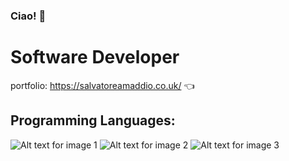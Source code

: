### Ciao! 👋

# Software Developer

portfolio: https://salvatoreamaddio.co.uk/ 👈

## Programming Languages:
![Alt text for image 1](https://salvatoreamaddio.co.uk/img/csharp.png)
![Alt text for image 2](https://salvatoreamaddio.co.uk/img/js.png)
![Alt text for image 3](https://salvatoreamaddio.co.uk/img/php.png)